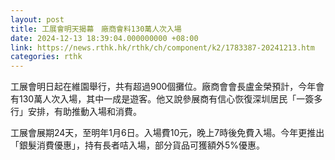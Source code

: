 ```yaml
---
layout: post
title: 工展會明天揭幕　廠商會料130萬人次入場
date: 2024-12-13 18:39:04.000000000 +08:00
link: https://news.rthk.hk/rthk/ch/component/k2/1783387-20241213.htm
categories: rthk
---
```


工展會明日起在維園舉行，共有超過900個攤位。廠商會會長盧金榮預計，今年會有130萬人次入場，其中一成是遊客。他又說參展商有信心恢復深圳居民「一簽多行」安排，有助推動入場和消費。

工展會展期24天，至明年1月6日。入場費10元，晚上7時後免費入場。今年更推出「銀髮消費優惠」，持有長者咭入場，部分貨品可獲額外5%優惠。
